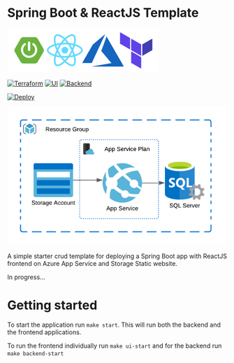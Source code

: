 # Spring Boot & ReactJS Template
<img src="./assets/stack.png" style="background-color:white;"/>

[![Terraform](https://github.com/LucasCarioca/spring-react-azure-app-service/actions/workflows/terraform-ci.yml/badge.svg)](https://github.com/LucasCarioca/spring-react-azure-app-service/actions/workflows/terraform-ci.yml)
[![UI](https://github.com/LucasCarioca/spring-react-azure-app-service/actions/workflows/ui-ci.yml/badge.svg)](https://github.com/LucasCarioca/spring-react-azure-app-service/actions/workflows/ui-ci.yml)
[![Backend](https://github.com/LucasCarioca/spring-react-azure-app-service/actions/workflows/backend-ci.yml/badge.svg)](https://github.com/LucasCarioca/spring-react-azure-app-service/actions/workflows/backend-ci.yml)


[![Deploy](https://github.com/LucasCarioca/spring-react-azure-app-service/actions/workflows/deploy.yml/badge.svg)](https://github.com/LucasCarioca/spring-react-azure-app-service/actions/workflows/deploy.yml)

<img src="./assets/design.png" style="background-color:white;"/>

A simple starter crud template for deploying a Spring Boot app with ReactJS frontend on Azure App Service and Storage Static website.


In progress... 

# Getting started

To start the application run `make start`. This will run both the backend and the frontend applications.

To run the frontend individually run `make ui-start` and for the backend run `make backend-start`

